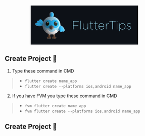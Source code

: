 <!-- logo IMG -->
<p align="center">
    <img width="340" src="github/dash.gif" alt="Vite logo">
  </a>
</p>

<!-- Creation-->
## Create Project 💙
1. Type these command in CMD 
>- `flutter create name_app`
>- `flutter create --platforms ios,android name_app`
2. If you have FVM you type these command in CMD 
>- `fvm flutter create name_app`
>- `fvm flutter create --platforms ios,android name_app`

<!-- logo IMG -->
## Create Project 💙
